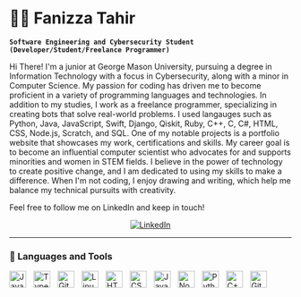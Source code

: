 # 👩‍💻 Fanizza Tahir

**`Software Engineering and Cybersecurity Student (Developer/Student/Freelance Programmer)`**

Hi There! I'm a junior at George Mason University, pursuing a degree in Information Technology with a focus in Cybersecurity, along with a minor in Computer Science. My passion for coding has driven me to become proficient in a variety of programming languages and technologies. In addition to my studies, I work as a freelance programmer, specializing in creating bots that solve real-world problems. I used langauges such as Python, Java, JavaScript, Swift, Django, Qiskit, Ruby, C++, C, C#, HTML, CSS, Node.js, Scratch, and SQL. One of my notable projects is a portfolio website that showcases my work, certifications and skills. My career goal is to become an influential computer scientist who advocates for and supports minorities and women in STEM fields. I believe in the power of technology to create positive change, and I am dedicated to using my skills to make a difference. When I'm not coding, I enjoy drawing and writing, which help me balance my technical pursuits with creativity.

Feel free to follow me on LinkedIn and keep in touch!

<p align="center">
  <a href="https://www.linkedin.com/in/fttahir/">
    <img alt="LinkedIn" title="Follow Me on LinkedIn!" src="https://custom-icon-badges.demolab.com/badge/-LinkedIn-blue?style=for-the-badge&logo=linkedin&logoColor=white"/></a>
</p>

---

### 🧰 Languages and Tools

<img align="left" alt="Java" width="30px" style="padding-right:10px;" src="https://cdn.jsdelivr.net/gh/devicons/devicon/icons/java/java-original.svg"/>
<img align="left" alt="TypeScript" width="30px" style="padding-right:10px;" src="https://cdn.jsdelivr.net/gh/devicons/devicon/icons/typescript/typescript-plain.svg" />
<img align="left" alt="Git" width="30px" style="padding-right:10px;" src="https://cdn.jsdelivr.net/gh/devicons/devicon/icons/git/git-original.svg" />
<img align="left" alt="Linux" width="30px" style="padding-right:10px;" src="https://cdn.jsdelivr.net/gh/devicons/devicon/icons/linux/linux-original.svg" />
<img align="left" alt="HTML" width="30px" style="padding-right:10px;" src="https://cdn.jsdelivr.net/gh/devicons/devicon/icons/html5/html5-plain.svg" />
<img align="left" alt="CSS" width="30px" style="padding-right:10px;" src="https://cdn.jsdelivr.net/gh/devicons/devicon/icons/css3/css3-plain.svg" />
<img align="left" alt="JavaScript" width="30px" style="padding-right:10px;" src="https://cdn.jsdelivr.net/gh/devicons/devicon/icons/javascript/javascript-plain.svg" />
<img align="left" alt="NodeJS" width="30px" style="padding-right:10px;" src="https://cdn.jsdelivr.net/gh/devicons/devicon/icons/nodejs/nodejs-original.svg" />
<img align="left" alt="Python" width="30px" style="padding-right:10px;" src="https://cdn.jsdelivr.net/gh/devicons/devicon/icons/python/python-plain.svg" />
<img align="left" alt="C++" width="30px" style="padding-right:10px;" src="https://cdn.jsdelivr.net/gh/devicons/devicon/icons/cplusplus/cplusplus-line.svg" />
<img align="left" alt="GitHub" width="30px" style="padding-right:10px;" src="https://cdn.jsdelivr.net/gh/devicons/devicon/icons/github/github-original.svg" />
<br />

#
